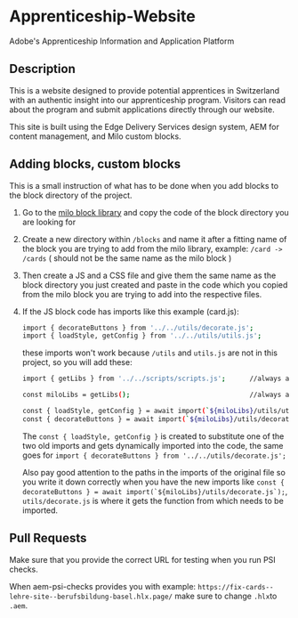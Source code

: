 # Apprenticeship-Website 
Adobe's Apprenticeship Information and Application Platform

## Description

This is a website designed to provide potential apprentices in Switzerland with an authentic insight into our apprenticeship program. Visitors can read about the program and submit applications directly through our website.

This site is built using the Edge Delivery Services design system, AEM for content management, and Milo custom blocks.

## Adding blocks, custom blocks

This is a small instruction of what has to be done when you add blocks to the block directory of the project.

1. Go to the [milo block library](https://github.com/adobecom/milo/tree/stage/libs/blocks) and copy the code of the block directory you are looking for
2. Create a new directory within `/blocks` and name it after a fitting name of the block you are trying to add from the milo library, example: `/card -> /cards` ( should not be the same name as the milo block )
3. Then create a JS and a CSS file and give them the same name as the block directory you just created and paste in the code which you copied from the milo block you are trying to add into the respective files.
4. If the JS block code has imports like this example (card.js):

   ```sh
   import { decorateButtons } from '../../utils/decorate.js';
   import { loadStyle, getConfig } from '../../utils/utils.js';
   ```
   these imports won't work because `/utils` and `utils.js` are not in this project, so you will add these:

   ```sh
   import { getLibs } from '../../scripts/scripts.js';      //always add this import!!!!!

   const miloLibs = getLibs();                              //always add this const!!!

   const { loadStyle, getConfig } = await import(`${miloLibs}/utils/utils.js`);
   const { decorateButtons } = await import(`${miloLibs}/utils/decorate.js`);
   ```
   The `const { loadStyle, getConfig }` is created to substitute one of the two old imports and gets dynamically imported into the code, the same goes for `import { decorateButtons } from '../../utils/decorate.js';`

   Also pay good attention to the paths in the imports of the original file so you write it down correctly when you have the new imports like ``const { decorateButtons } = await import(`${miloLibs}/utils/decorate.js`);``, `utils/decorate.js` is where it gets the function from which needs to be imported.

## Pull Requests

Make sure that you provide the correct URL for testing when you run PSI checks.

When aem-psi-checks provides you with example: `https://fix-cards--lehre-site--berufsbildung-basel.hlx.page/` make sure to change `.hlx`to `.aem`.

